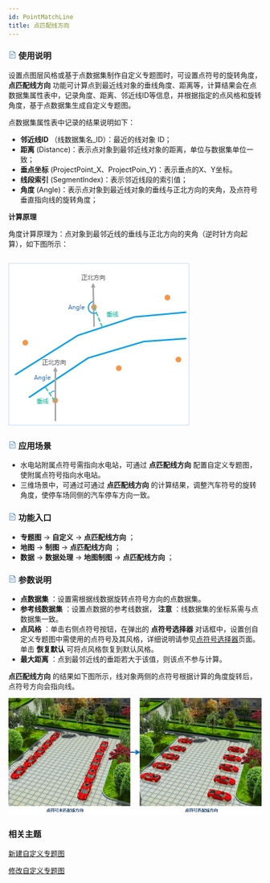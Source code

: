 ```yaml
---
id: PointMatchLine
title: 点匹配线方向
---
```

### ![](../../img/read.gif) 使用说明

设置点图层风格或基于点数据集制作自定义专题图时，可设置点符号的旋转角度， **点匹配线方向**
功能可计算点到最近线对象的垂线角度、距离等，计算结果会在点数据集属性表中，记录角度、距离、邻近线ID等信息，并根据指定的点风格和旋转角度，基于点数据集生成自定义专题图。

点数据集属性表中记录的结果说明如下：

  * **邻近线ID** （线数据集名_ID）：最近的线对象 ID；
  * **距离** (Distance)：表示点对象到最邻近线对象的距离，单位与数据集单位一致；
  * **垂点坐标** (ProjectPoint_X、ProjectPoin_Y)：表示垂点的X、Y坐标。
  * **线段索引** (SegmentIndex)：表示邻近线段的索引值；
  * **角度** (Angle)：表示点对象到最近线对象的垂线与正北方向的夹角，及点符号垂直指向线的旋转角度；

**计算原理**

角度计算原理为：点对象到最邻近线的垂线与正北方向的夹角（逆时针方向起算），如下图所示：

![](img/PointMacthLineTheory.png)  
---  
  
### ![](../../img/read.gif) 应用场景

  * 水电站附属点符号需指向水电站，可通过 **点匹配线方向** 配置自定义专题图，使附属点符号指向水电站。
  * 三维场景中，可通过可通过 **点匹配线方向** 的计算结果，调整汽车符号的旋转角度，使停车场同侧的汽车停车方向一致。

### ![](../../img/read.gif) 功能入口

  * **专题图** -> **自定义** -> **点匹配线方向** ；
  * **地图** -> **制图** -> **点匹配线方向** ；
  * **数据** -> **数据处理** -> **地图制图** -> **点匹配线方向** ；

### ![](../../img/read.gif) 参数说明

  * **点数据集** ：设置需根据线数据旋转点符号方向的点数据集。
  * **参考线数据集** ：设置点数据的参考线数据， **注意** ：线数据集的坐标系需与点数据集一致。
  * **点风格** ：单击右侧点符号按钮，在弹出的 **点符号选择器** 对话框中，设置创自定义专题图中需使用的点符号及其风格，详细说明请参见[点符号选择器](../../SymManager/SymMarkerSelector)页面。单击 **恢复默认** 可将点风格恢复到默认风格。
  * **最大距离** ：点到最邻近线的垂距若大于该值，则该点不参与计算。

**点匹配线方向** 的结果如下图所示，线对象两侧的点符号根据计算的角度旋转后，点符号方向会指向线。

![](img/PointMacthLineResult.png)  

### 相关主题

 [新建自定义专题图](CustomizeMapDefault)

 [修改自定义专题图](CustomizeMapGroupDia)

